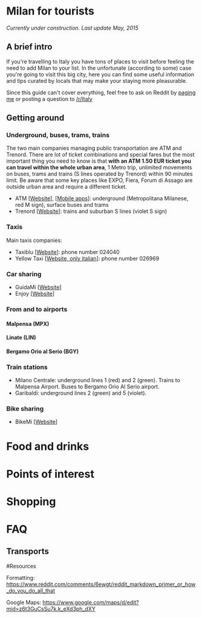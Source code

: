 # Milan for tourists

*Currently under construction. Last update May, 2015*

## A brief intro

If you're travelling to Italy you have tons of places to visit before feeling the need to add Milan to your list. In the unfortunate (according to some) case you're going to visit this big city, here you can find some useful information and tips curated by locals that may make your staying more pleasurable.

Since this guide can't cover everything, feel free to ask on Reddit by [paging me](https://www.reddit.com/user/tekanet/) or posting a question to [/r/Italy](https://www.reddit.com/r/italy)

## Getting around

### Underground, buses, trams, trains

The two main companies managing public transportation are ATM and Trenord. There are lot of ticket combinations and special fares but the most important thing you need to know is that **with an ATM 1.50 EUR ticket you can travel within the whole urban area**, 1 Metro trip, unlimited movements on buses, trams and trains (S lines operated by Trenord) within 90 minutes limit. Be aware that some key places like EXPO, Fiera, Forum di Assago are outside urban area and require a different ticket.

- ATM [[Website](http://www.atm.it/en/Pages/default.aspx)], [[Mobile apps](http://www.atm.it/it/ViaggiaConNoi/Pagine/ATMMobile.aspx)]: underground (Metropolitana Milanese, red M sign), surface buses and trams
- Trenord [[Website](http://www.trenord.it/)]: trains and suburban S lines (violet S sign)

### Taxis

Main taxis companies:

- Taxiblu [[Website](http://taxiblu.it/cms/en/)]: phone number 024040
- Yellow Taxi [[Website, only italian](http://www.026969.it/)]: phone number 026969

### Car sharing

- GuidaMi [[Website](http://www.atm.it/en/ViaggiaConNoi/Auto/Pages/Guidami.aspx)]
- Enjoy [[Website]()]

### From and to airports

#### Malpensa (MPX)

#### Linate (LIN)

#### Bergamo Orio al Serio (BGY) 

### Train stations
- Milano Centrale: underground lines 1 (red) and 2 (green). Trains to Malpensa Airport. Buses to Bergamo Orio Al Serio airport.
- Garibaldi: underground lines 2 (green) and 5 (violet). 

### Bike sharing

- BikeMi [[Website](https://www.bikemi.com/en/homepage.aspx)] 


# Food and drinks
# Points of interest
# Shopping

# FAQ
## Transports


#Resources

Formatting: https://www.reddit.com/comments/6ewgt/reddit_markdown_primer_or_how_do_you_do_all_that

Google Maps: https://www.google.com/maps/d/edit?mid=z6t3GuCsSu7k.k_eXd3ph_dXY
